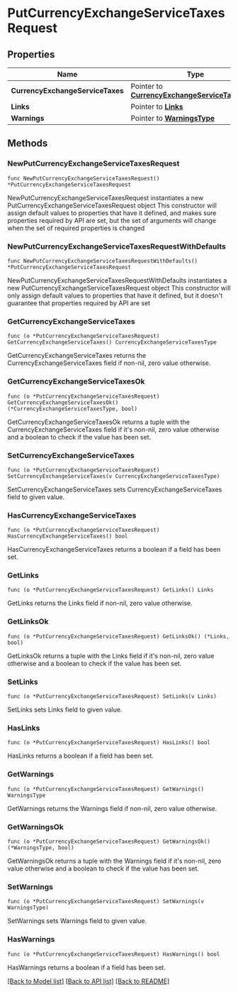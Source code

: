 # PutCurrencyExchangeServiceTaxesRequest

## Properties

Name | Type | Description | Notes
------------ | ------------- | ------------- | -------------
**CurrencyExchangeServiceTaxes** | Pointer to [**CurrencyExchangeServiceTaxesType**](CurrencyExchangeServiceTaxesType.md) |  | [optional] 
**Links** | Pointer to [**Links**](Links.md) |  | [optional] 
**Warnings** | Pointer to [**WarningsType**](WarningsType.md) |  | [optional] 

## Methods

### NewPutCurrencyExchangeServiceTaxesRequest

`func NewPutCurrencyExchangeServiceTaxesRequest() *PutCurrencyExchangeServiceTaxesRequest`

NewPutCurrencyExchangeServiceTaxesRequest instantiates a new PutCurrencyExchangeServiceTaxesRequest object
This constructor will assign default values to properties that have it defined,
and makes sure properties required by API are set, but the set of arguments
will change when the set of required properties is changed

### NewPutCurrencyExchangeServiceTaxesRequestWithDefaults

`func NewPutCurrencyExchangeServiceTaxesRequestWithDefaults() *PutCurrencyExchangeServiceTaxesRequest`

NewPutCurrencyExchangeServiceTaxesRequestWithDefaults instantiates a new PutCurrencyExchangeServiceTaxesRequest object
This constructor will only assign default values to properties that have it defined,
but it doesn't guarantee that properties required by API are set

### GetCurrencyExchangeServiceTaxes

`func (o *PutCurrencyExchangeServiceTaxesRequest) GetCurrencyExchangeServiceTaxes() CurrencyExchangeServiceTaxesType`

GetCurrencyExchangeServiceTaxes returns the CurrencyExchangeServiceTaxes field if non-nil, zero value otherwise.

### GetCurrencyExchangeServiceTaxesOk

`func (o *PutCurrencyExchangeServiceTaxesRequest) GetCurrencyExchangeServiceTaxesOk() (*CurrencyExchangeServiceTaxesType, bool)`

GetCurrencyExchangeServiceTaxesOk returns a tuple with the CurrencyExchangeServiceTaxes field if it's non-nil, zero value otherwise
and a boolean to check if the value has been set.

### SetCurrencyExchangeServiceTaxes

`func (o *PutCurrencyExchangeServiceTaxesRequest) SetCurrencyExchangeServiceTaxes(v CurrencyExchangeServiceTaxesType)`

SetCurrencyExchangeServiceTaxes sets CurrencyExchangeServiceTaxes field to given value.

### HasCurrencyExchangeServiceTaxes

`func (o *PutCurrencyExchangeServiceTaxesRequest) HasCurrencyExchangeServiceTaxes() bool`

HasCurrencyExchangeServiceTaxes returns a boolean if a field has been set.

### GetLinks

`func (o *PutCurrencyExchangeServiceTaxesRequest) GetLinks() Links`

GetLinks returns the Links field if non-nil, zero value otherwise.

### GetLinksOk

`func (o *PutCurrencyExchangeServiceTaxesRequest) GetLinksOk() (*Links, bool)`

GetLinksOk returns a tuple with the Links field if it's non-nil, zero value otherwise
and a boolean to check if the value has been set.

### SetLinks

`func (o *PutCurrencyExchangeServiceTaxesRequest) SetLinks(v Links)`

SetLinks sets Links field to given value.

### HasLinks

`func (o *PutCurrencyExchangeServiceTaxesRequest) HasLinks() bool`

HasLinks returns a boolean if a field has been set.

### GetWarnings

`func (o *PutCurrencyExchangeServiceTaxesRequest) GetWarnings() WarningsType`

GetWarnings returns the Warnings field if non-nil, zero value otherwise.

### GetWarningsOk

`func (o *PutCurrencyExchangeServiceTaxesRequest) GetWarningsOk() (*WarningsType, bool)`

GetWarningsOk returns a tuple with the Warnings field if it's non-nil, zero value otherwise
and a boolean to check if the value has been set.

### SetWarnings

`func (o *PutCurrencyExchangeServiceTaxesRequest) SetWarnings(v WarningsType)`

SetWarnings sets Warnings field to given value.

### HasWarnings

`func (o *PutCurrencyExchangeServiceTaxesRequest) HasWarnings() bool`

HasWarnings returns a boolean if a field has been set.


[[Back to Model list]](../README.md#documentation-for-models) [[Back to API list]](../README.md#documentation-for-api-endpoints) [[Back to README]](../README.md)


